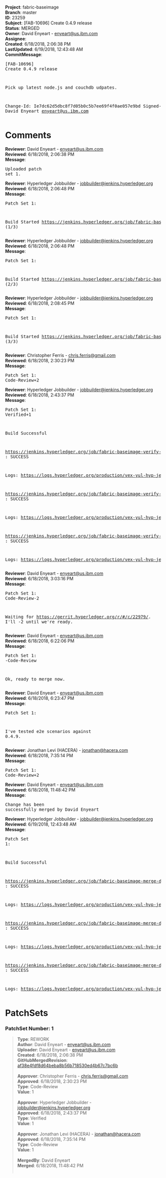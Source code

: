 <strong>Project</strong>: fabric-baseimage<br><strong>Branch</strong>: master<br><strong>ID</strong>: 23259<br><strong>Subject</strong>: [FAB-10696] Create 0.4.9 release<br><strong>Status</strong>: MERGED<br><strong>Owner</strong>: David Enyeart - enyeart@us.ibm.com<br><strong>Assignee</strong>:<br><strong>Created</strong>: 6/18/2018, 2:06:38 PM<br><strong>LastUpdated</strong>: 6/19/2018, 12:43:48 AM<br><strong>CommitMessage</strong>:<br><pre>[FAB-10696] Create 0.4.9 release

Pick up latest node.js and couchdb udpates.

Change-Id: Ie7dc62d5dbc8f7d05b0c5b7ee69f4f0ae057e9bd
Signed-off-by: David Enyeart <enyeart@us.ibm.com>
</pre><h1>Comments</h1><strong>Reviewer</strong>: David Enyeart - enyeart@us.ibm.com<br><strong>Reviewed</strong>: 6/18/2018, 2:06:38 PM<br><strong>Message</strong>: <pre>Uploaded patch set 1.</pre><strong>Reviewer</strong>: Hyperledger Jobbuilder - jobbuilder@jenkins.hyperledger.org<br><strong>Reviewed</strong>: 6/18/2018, 2:06:48 PM<br><strong>Message</strong>: <pre>Patch Set 1:

Build Started https://jenkins.hyperledger.org/job/fabric-baseimage-verify-docker-s390x/180/ (1/3)</pre><strong>Reviewer</strong>: Hyperledger Jobbuilder - jobbuilder@jenkins.hyperledger.org<br><strong>Reviewed</strong>: 6/18/2018, 2:06:48 PM<br><strong>Message</strong>: <pre>Patch Set 1:

Build Started https://jenkins.hyperledger.org/job/fabric-baseimage-verify-docker-ppc64le/193/ (2/3)</pre><strong>Reviewer</strong>: Hyperledger Jobbuilder - jobbuilder@jenkins.hyperledger.org<br><strong>Reviewed</strong>: 6/18/2018, 2:08:45 PM<br><strong>Message</strong>: <pre>Patch Set 1:

Build Started https://jenkins.hyperledger.org/job/fabric-baseimage-verify-docker-x86_64/202/ (3/3)</pre><strong>Reviewer</strong>: Christopher Ferris - chris.ferris@gmail.com<br><strong>Reviewed</strong>: 6/18/2018, 2:30:23 PM<br><strong>Message</strong>: <pre>Patch Set 1: Code-Review+2</pre><strong>Reviewer</strong>: Hyperledger Jobbuilder - jobbuilder@jenkins.hyperledger.org<br><strong>Reviewed</strong>: 6/18/2018, 2:43:37 PM<br><strong>Message</strong>: <pre>Patch Set 1: Verified+1

Build Successful 

https://jenkins.hyperledger.org/job/fabric-baseimage-verify-docker-s390x/180/ : SUCCESS

Logs: https://logs.hyperledger.org/production/vex-yul-hyp-jenkins-3/fabric-baseimage-verify-docker-s390x/180

https://jenkins.hyperledger.org/job/fabric-baseimage-verify-docker-ppc64le/193/ : SUCCESS

Logs: https://logs.hyperledger.org/production/vex-yul-hyp-jenkins-3/fabric-baseimage-verify-docker-ppc64le/193

https://jenkins.hyperledger.org/job/fabric-baseimage-verify-docker-x86_64/202/ : SUCCESS

Logs: https://logs.hyperledger.org/production/vex-yul-hyp-jenkins-3/fabric-baseimage-verify-docker-x86_64/202</pre><strong>Reviewer</strong>: David Enyeart - enyeart@us.ibm.com<br><strong>Reviewed</strong>: 6/18/2018, 3:03:16 PM<br><strong>Message</strong>: <pre>Patch Set 1: Code-Review-2

Waiting for https://gerrit.hyperledger.org/r/#/c/22979/.
I'll -2 until we're ready.</pre><strong>Reviewer</strong>: David Enyeart - enyeart@us.ibm.com<br><strong>Reviewed</strong>: 6/18/2018, 6:22:06 PM<br><strong>Message</strong>: <pre>Patch Set 1: -Code-Review

Ok, ready to merge now.</pre><strong>Reviewer</strong>: David Enyeart - enyeart@us.ibm.com<br><strong>Reviewed</strong>: 6/18/2018, 6:23:47 PM<br><strong>Message</strong>: <pre>Patch Set 1:

I've tested e2e scenarios against 0.4.9.</pre><strong>Reviewer</strong>: Jonathan Levi (HACERA) - jonathan@hacera.com<br><strong>Reviewed</strong>: 6/18/2018, 7:35:14 PM<br><strong>Message</strong>: <pre>Patch Set 1: Code-Review+2</pre><strong>Reviewer</strong>: David Enyeart - enyeart@us.ibm.com<br><strong>Reviewed</strong>: 6/18/2018, 11:48:42 PM<br><strong>Message</strong>: <pre>Change has been successfully merged by David Enyeart</pre><strong>Reviewer</strong>: Hyperledger Jobbuilder - jobbuilder@jenkins.hyperledger.org<br><strong>Reviewed</strong>: 6/19/2018, 12:43:48 AM<br><strong>Message</strong>: <pre>Patch Set 1:

Build Successful 

https://jenkins.hyperledger.org/job/fabric-baseimage-merge-docker-x86_64/83/ : SUCCESS

Logs: https://logs.hyperledger.org/production/vex-yul-hyp-jenkins-3/fabric-baseimage-merge-docker-x86_64/83

https://jenkins.hyperledger.org/job/fabric-baseimage-merge-docker-s390x/72/ : SUCCESS

Logs: https://logs.hyperledger.org/production/vex-yul-hyp-jenkins-3/fabric-baseimage-merge-docker-s390x/72

https://jenkins.hyperledger.org/job/fabric-baseimage-merge-docker-ppc64le/75/ : SUCCESS

Logs: https://logs.hyperledger.org/production/vex-yul-hyp-jenkins-3/fabric-baseimage-merge-docker-ppc64le/75</pre><h1>PatchSets</h1><h3>PatchSet Number: 1</h3><blockquote><strong>Type</strong>: REWORK<br><strong>Author</strong>: David Enyeart - enyeart@us.ibm.com<br><strong>Uploader</strong>: David Enyeart - enyeart@us.ibm.com<br><strong>Created</strong>: 6/18/2018, 2:06:38 PM<br><strong>GitHubMergedRevision</strong>: [af38e4fdf8d64beba8b56b718530ed4b67c7bc6b](https://github.com/hyperledger-gerrit-archive/fabric-baseimage/commit/af38e4fdf8d64beba8b56b718530ed4b67c7bc6b)<br><br><strong>Approver</strong>: Christopher Ferris - chris.ferris@gmail.com<br><strong>Approved</strong>: 6/18/2018, 2:30:23 PM<br><strong>Type</strong>: Code-Review<br><strong>Value</strong>: 1<br><br><strong>Approver</strong>: Hyperledger Jobbuilder - jobbuilder@jenkins.hyperledger.org<br><strong>Approved</strong>: 6/18/2018, 2:43:37 PM<br><strong>Type</strong>: Verified<br><strong>Value</strong>: 1<br><br><strong>Approver</strong>: Jonathan Levi (HACERA) - jonathan@hacera.com<br><strong>Approved</strong>: 6/18/2018, 7:35:14 PM<br><strong>Type</strong>: Code-Review<br><strong>Value</strong>: 1<br><br><strong>MergedBy</strong>: David Enyeart<br><strong>Merged</strong>: 6/18/2018, 11:48:42 PM<br><br></blockquote>
